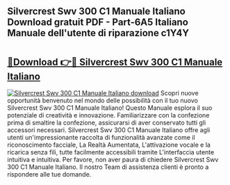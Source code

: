 ## Silvercrest Swv 300 C1 Manuale Italiano Download gratuit PDF - Part-6A5 Italiano Manuale dell'utente di riparazione c1Y4Y

# <h2><a href="http://dfb99x.blite.top/?on=Silvercrest+Swv+300+C1+Manuale+Italiano">🔗Download 👉🔴 Silvercrest Swv 300 C1 Manuale Italiano</a></h2>

[![Silvercrest Swv 300 C1 Manuale Italiano download](https://i.imgur.com/lujVjoI.png)](http://dfb99x.blite.top/?on=Silvercrest+Swv+300+C1+Manuale+Italiano)
Scopri nuove opportunità benvenuto nel mondo delle possibilità con il tuo nuovo Silvercrest Swv 300 C1 Manuale Italiano! Questo Manuale esplora il suo potenziale di creatività e innovazione. Familiarizzare con la confezione prima di smaltire la confezione, assicurarsi di aver conservato tutti gli accessori necessari. Silvercrest Swv 300 C1 Manuale Italiano offre agli utenti un'impressionante raccolta di funzionalità avanzate come il riconoscimento facciale, La Realtà Aumentata, L'attivazione vocale e la ricarica senza fili, tutte facilmente accessibili tramite L'interfaccia utente intuitiva e intuitiva. Per favore, non aver paura di chiedere Silvercrest Swv 300 C1 Manuale Italiano. Il nostro Team di assistenza clienti è pronto a rispondere alle tue domande.
